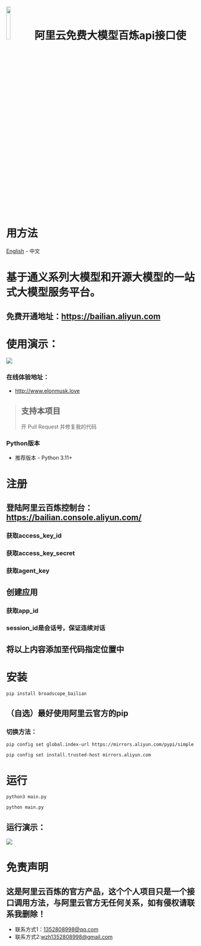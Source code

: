 # <img src="https://github.com/phpoh/aliyungpt/blob/main/picture/one.png?raw=true" width="15%"></img>阿里云免费大模型百炼api接口使用方法 

[English](./READMEEG.md) - 中文


# 基于通义系列大模型和开源大模型的一站式大模型服务平台。
## 免费开通地址：https://bailian.aliyun.com

# 使用演示：
![](https://github.com/phpoh/aliyungpt/blob/main/picture/yanshi.gif?raw=true)

### 在线体验地址：
- http://www.elonmusk.love

> ## 支持本项目
> 开 Pull Request 并修复我的代码

### Python版本
- 推荐版本 - Python 3.11+

# 注册
## 登陆阿里云百炼控制台：https://bailian.console.aliyun.com/
### 获取access_key_id
### 获取access_key_secret
### 获取agent_key
## 创建应用
### 获取app_id
### session_id是会话号，保证连续对话
## 将以上内容添加至代码指定位置中


# 安装
```
pip install broadscope_bailian
```
## （自选）最好使用阿里云官方的pip
### 切换方法：
```
pip config set global.index-url https://mirrors.aliyun.com/pypi/simple
```
```
pip config set install.trusted-host mirrors.aliyun.com
```

# 运行
```
python3 main.py
```
```
python main.py
```
## 运行演示：
![](https://github.com/phpoh/aliyungpt/blob/main/picture/yunxing.gif)



# 免责声明

## 这是阿里云百炼的官方产品，这个个人项目只是一个接口调用方法，与阿里云官方无任何关系，如有侵权请联系我删除！
	
- 联系方式1：1352808998@qq.com
- 联系方式2:wzh1352808998@gmail.com

